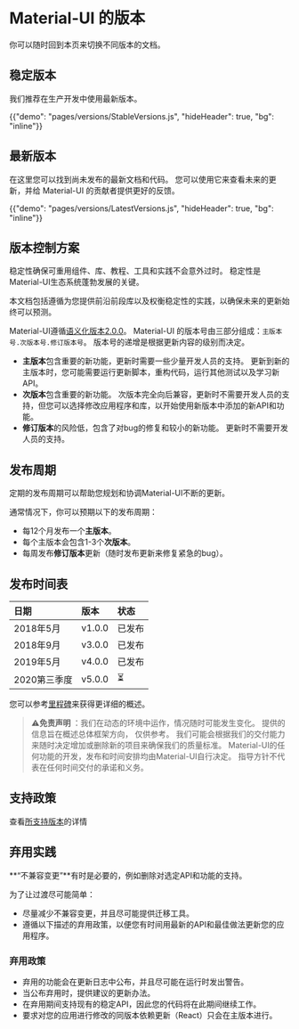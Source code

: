 # Material-UI 的版本

<p class="description">你可以随时回到本页来切换不同版本的文档。</p>

## 稳定版本

我们推荐在生产开发中使用最新版本。

{{"demo": "pages/versions/StableVersions.js", "hideHeader": true, "bg": "inline"}}

## 最新版本

在这里您可以找到尚未发布的最新文档和代码。 您可以使用它来查看未来的更新，并给 Material-UI 的贡献者提供更好的反馈。

{{"demo": "pages/versions/LatestVersions.js", "hideHeader": true, "bg": "inline"}}

## 版本控制方案

稳定性确保可重用组件、库、教程、工具和实践不会意外过时。 稳定性是Material-UI生态系统蓬勃发展的关键。

本文档包括遵循为您提供前沿前段库以及权衡稳定性的实践，以确保未来的更新始终可以预测。

Material-UI遵循[语义化版本2.0.0](https://semver.org/)。 Material-UI 的版本号由三部分组成：`主版本号.次版本号.修订版本号`。 版本号的递增是根据更新内容的级别而决定。

- **主版本**包含重要的新功能，更新时需要一些少量开发人员的支持。 更新到新的主版本时，您可能需要运行更新脚本，重构代码，运行其他测试以及学习新API。
- **次版本**包含重要的新功能。 次版本完全向后兼容，更新时不需要开发人员的支持，但您可以选择修改应用程序和库，以开始使用新版本中添加的新API和功能。
- **修订版本**的风险低，包含了对bug的修复和较小的新功能。 更新时不需要开发人员的支持。

## 发布周期

定期的发布周期可以帮助您规划和协调Material-UI不断的更新。

通常情况下，你可以预期以下的发布周期：

- 每12个月发布一个**主版本**。
- 每个主版本会包含1-3个**次版本**。
- 每周发布**修订版本**更新（随时发布更新来修复紧急的bug）。

## 发布时间表

| 日期       | 版本     | 状态  |
|:-------- |:------ |:--- |
| 2018年5月  | v1.0.0 | 已发布 |
| 2018年9月  | v3.0.0 | 已发布 |
| 2019年5月  | v4.0.0 | 已发布 |
| 2020第三季度 | v5.0.0 | ⏳   |


您可以参考[里程碑](https://github.com/Foso/material-ui/milestones)来获得更详细的概述。

> ⚠️**免责声明** ：我们在动态的环境中运作，情况随时可能发生变化。 提供的信息旨在概述总体框架方向， 仅供参考。 我们可能会根据我们的交付能力来随时决定增加或删除新的项目来确保我们的质量标准。 Material-UI的任何功能的开发，发布和时间安排均由Material-UI自行决定。 指导方针不代表在任何时间交付的承诺和义务。

## 支持政策

查看[所支持版本](/getting-started/support/#supported-versions)的详情

## 弃用实践

**“不兼容变更”**有时是必要的，例如删除对选定API和功能的支持。

为了让过渡尽可能简单：

- 尽量减少不兼容变更，并且尽可能提供迁移工具。
- 遵循以下描述的弃用政策，以便您有时间用最新的API和最佳做法更新您的应用程序。

### 弃用政策

- 弃用的功能会在更新日志中公布，并且尽可能在运行时发出警告。
- 当公布弃用时，提供建议的更新办法。
- 在弃用期间支持现有的稳定API，因此您的代码将在此期间继续工作。
- 要求对您的应用进行修改的同版本依赖更新（React）只会在主版本进行。
